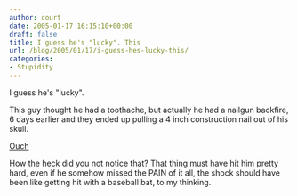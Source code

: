 ```yaml
---
author: court
date: 2005-01-17 16:15:10+00:00
draft: false
title: I guess he's "lucky". This
url: /blog/2005/01/17/i-guess-hes-lucky-this/
categories:
- Stupidity
---
```


I guess he's "lucky".

This guy thought he had a toothache, but actually he had a nailgun backfire, 6 days earlier and they ended up pulling a 4 inch construction nail out of his skull.

[Ouch](http://www.usatoday.com/news/offbeat/2005-01-16-nail-skull_x.htm)

How the heck did you not notice that?  That thing must have hit him pretty hard, even if he somehow missed the PAIN of it all, the shock should have been like getting hit with a baseball bat, to my thinking.
